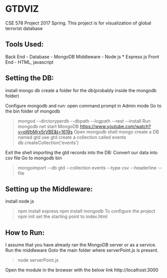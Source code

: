 # GTDVIZ
CSE 578 Project 2017 Spring.
This project is for visualization of global terrorist database

Tools Used:
-----------
Back End   - Database - MongoDB
Middleware - Node js
              * Express js
Front End  - HTML, javascript

Setting the DB:
---------------
install mongo db
create a folder for the db(probably inside the mongodb folder)

Configure mongodb and run:
open command prompt in Admin mode
Go to the bin folder of mongodb
>mongod --dirctoryperdb --dbpath <path to the DB> --logpath <path to log file> --rest --install
Run mongodb
>net start MongoDB
https://www.youtube.com/watch?v=pWbMrx5rVBE&t=1619s
Open mongodb shell
>mongo
create a DB named gtd
>use gtd
create a collection called events
>db.createCollection('events')

Exit the shell
importing the gtd records into the DB:
Convert our data into csv file
Go to mongodb bin

>mongoimport --db gtd --collection events --type csv --headerline --file <path to csv>

Setting up the Middleware:
--------------------------
install node js
>npm install express
>npm install mongodb
To configure the project
>npm init 
set the starting point to index.html


How to Run:
-----------
I assume that you have already ran the MongoDB server or as a service.
Run the middleware
Goto the main folder where serverPoint.js is present.
>node serverPoint.js

Open the module in the browser with the below link
http://localhost:3000






